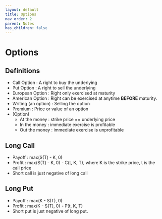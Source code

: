 ```yaml
---
layout: default
title: Options
nav_order: 2
parent: Notes
has_children: false
---
```


# Options

## Definitions
- Call Option : A right to buy the underlying
- Put Option : A right to sell the underlying
- European Option : Right only exercised at maturity
- American Option : Right can be exercised at anytime **BEFORE** maturity.
- Writing (an option) : Selling the option
- Premium : Price or value of an option
- (Option) 
    - At the money : strike price == underlying price
    - In the money : immediate exercise is profitable
    - Out the money : immediate exercise is unprofitable

## Long Call
- Payoff : max(S(T) - K, 0)
- Profit : max(S(T) - K, 0) - C(t, K, T), where K is the strike price, t is the call price
- Short call is just negative of long call

## Long Put
- Payoff : max(K - S(T), 0)
- Profit : max(K - S(T), 0) - P(t, K, T)
- Short put is just negative of long put.








